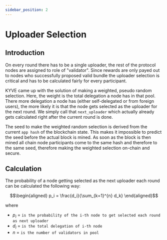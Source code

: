 ```yaml
---
sidebar_position: 2
---
```


# Uploader Selection

## Introduction

On every round there has to be a single uploader, the rest of the protocol nodes are assigned to role of "validator". Since rewards are only payed out to nodes who successfully proposed valid bundle the uploader selection is critical and has to be calculated fairly for every participant.

KYVE came up with the solution of making a weighted, pseudo random selection. Here, the weight is the total delegation a node has in that pool. There more delegation a node has (either self-delegated or from foreign users), the more likely it is that the node gets selected as the uploader for the next round. We simply call that `next_uploader` which actually already gets calculated right after the current round is done.

The seed to make the weighted random selection is derived from the current `app hash` of the blockchain state. This makes it impossible to predict the seed before the actual block is mined. As soon as the block is then mined all chain node participants come to the same hash and therefore to the same seed, therefore making the weighted selection on-chain and secure.

## Calculation

The probability of a node getting selected as the next uploader each round can be calculated the following way:

$$\begin{aligned}
p_i = \frac{d_i}{\sum_{k=1}^{n} d_k}
\end{aligned}$$

where

- $p_i$ = `is the probability of the i-th node to get selected each round as next uploader`
- $d_i$ = `is the total delegation of i-th node`
- $n$ = `is the number of validators in pool`
